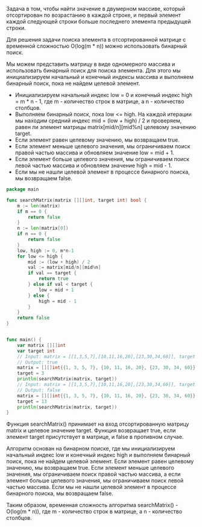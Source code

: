 Задача в том, чтобы найти значение в двумерном массиве, который отсортирован по возрастанию в каждой строке, и первый элемент каждой следующей строки больше последнего элемента предыдущей строки.

Для решения задачи поиска элемента в отсортированной матрице с временной сложностью O(log(m \* n)) можно использовать бинарный поиск.

Мы можем представить матрицу в виде одномерного массива и использовать бинарный поиск для поиска элемента. Для этого мы инициализируем начальный и конечный индексы массива и выполняем бинарный поиск, пока не найдем целевой элемент.

- Инициализируем начальный индекс low = 0 и конечный индекс high = m \* n - 1, где m - количество строк в матрице, а n - количество столбцов.
- Выполняем бинарный поиск, пока low <= high. На каждой итерации мы находим средний индекс mid = (low + high) / 2 и проверяем, равен ли элемент матрицы matrix[mid/n][mid%n] целевому значению target.
- Если элемент равен целевому значению, мы возвращаем true.
- Если элемент меньше целевого значения, мы ограничиваем поиск правой частью массива и обновляем значение low = mid + 1.
- Если элемент больше целевого значения, мы ограничиваем поиск левой частью массива и обновляем значение high = mid - 1.
- Если мы не нашли целевой элемент в процессе бинарного поиска, мы возвращаем false.

```go
package main

func searchMatrix(matrix [][]int, target int) bool {
    m := len(matrix)
    if m == 0 {
        return false
    }
    n := len(matrix[0])
    if n == 0 {
        return false
    }
    low, high := 0, m*n-1
    for low <= high {
        mid := (low + high) / 2
        val := matrix[mid/n][mid%n]
        if val == target {
            return true
        } else if val < target {
            low = mid + 1
        } else {
            high = mid - 1
        }
    }
    return false
}


func main() {
	var matrix [][]int
	var target int
	// Input: matrix = [[1,3,5,7],[10,11,16,20],[23,30,34,60]], target = 3
	// Output: true
	matrix = [][]int{{1, 3, 5, 7}, {10, 11, 16, 20}, {23, 30, 34, 60}}
	target = 3
	println(searchMatrix(matrix, target))
	// Input: matrix = [[1,3,5,7],[10,11,16,20],[23,30,34,60]], target = 13
	// Output: false
	matrix = [][]int{{1, 3, 5, 7}, {10, 11, 16, 20}, {23, 30, 34, 60}}
	target = 13
	println(searchMatrix(matrix, target))
}
```

Функция searchMatrix() принимает на вход отсортированную матрицу matrix и целевое значение target. Функция возвращает true, если элемент target присутствует в матрице, и false в противном случае.

Алгоритм основан на бинарном поиске, где мы инициализируем начальный индекс low и конечный индекс high и выполняем бинарный поиск, пока не найдем целевой элемент. Если элемент равен целевому значению, мы возвращаем true. Если элемент меньше целевого значения, мы ограничиваем поиск правой частью массива, а если элемент больше целевого значения, мы ограничиваем поиск левой частью массива. Если мы не нашли целевой элемент в процессе бинарного поиска, мы возвращаем false.

Таким образом, временная сложность алгоритма searchMatrix() - O(log(m \* n)), где m - количество строк в матрице, а n - количество столбцов.
